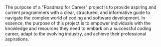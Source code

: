 The purpose of a "Roadmap for Career" project is to provide aspiring and current programmers with a clear, structured, and informative guide to navigate the complex world of coding and software development. 
In essence, the purpose of this project is to empower individuals with the knowledge and resources they need to embark on a successful coding career, adapt to the evolving industry, and achieve their professional aspirations.
